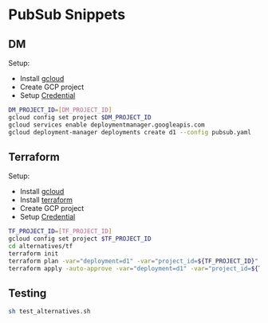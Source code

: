 # PubSub Snippets

## DM

Setup:

* Install [gcloud](https://cloud.google.com/sdk/docs/install)
* Create GCP project
* Setup [Credential](https://registry.terraform.io/providers/hashicorp/google/latest/docs/guides/getting_started#adding-credentials)

```bash
DM_PROJECT_ID=[DM_PROJECT_ID]
gcloud config set project $DM_PROJECT_ID
gcloud services enable deploymentmanager.googleapis.com
gcloud deployment-manager deployments create d1 --config pubsub.yaml
```

## Terraform

Setup:

* Install [gcloud](https://cloud.google.com/sdk/docs/install)
* Install [terraform](https://www.terraform.io/downloads.html)
* Create GCP project
* Setup [Credential](https://registry.terraform.io/providers/hashicorp/google/latest/docs/guides/getting_started#adding-credentials)

```bash
TF_PROJECT_ID=[TF_PROJECT_ID]
gcloud config set project $TF_PROJECT_ID
cd alternatives/tf
terraform init
terraform plan -var="deployment=d1" -var="project_id=${TF_PROJECT_ID}"
terraform apply -auto-approve -var="deployment=d1" -var="project_id=${TF_PROJECT_ID}"
```

## Testing

```bash
sh test_alternatives.sh
```
